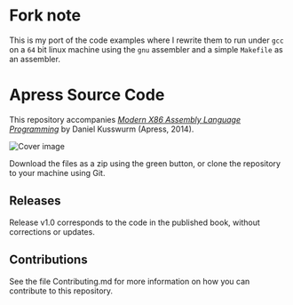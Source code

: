 
# Fork note

This is my port of the code examples where I rewrite them to run
under `gcc` on a `64` bit linux machine using the `gnu` assembler
and a simple `Makefile` as an assembler.

# Apress Source Code

This repository accompanies [*Modern X86 Assembly Language Programming*](http://www.apress.com/9781484200650) by Daniel Kusswurm (Apress, 2014).

![Cover image](9781484200650.jpg)

Download the files as a zip using the green button, or clone the repository to your machine using Git.

## Releases

Release v1.0 corresponds to the code in the published book, without corrections or updates.

## Contributions

See the file Contributing.md for more information on how you can contribute to this repository.
